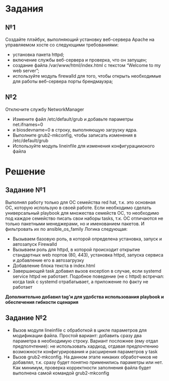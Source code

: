 # Задания
## №1
Создайте плэйбук, выполняющий установку веб-сервера Apache на
управляемом хосте со следующими требованиями:
- установка пакета httpd;
- включение службы веб-сервера и проверка, что он запущен;
- создание файла /var/www/html/index.html с текстом “Welcome to my
web server”;
- используйте модуль firewalld для того, чтобы открыть необходимые
для работы веб-сервера порты брендмауэра;
## №2
Отключите службу NetworkManager  
- Измените файл /etc/default/grub и добавьте параметры net.ifnames=0  
- и biosdevname=0 в строку, выполняющую загрузку ядра.  
- Выполните grub2-mkconfig, чтобы записать изменения в /etc/default/grub  
- Используйте модуль lineinfile для изменения конфигурациионого
файла

# Решение
## Задание №1
Выполнял работу только для ОС семейства red hat, т.к. это основная ОС, которую использую в своей работе.
Если необходимо сделать универсальный playbook для множества семейств ОС, то необходимо под каждое семейство писать свои наборы tasks, т.к. ОС отличаются не только пакетными менеджерами, но и именованием пакетов. И фильтровать их по ansible_os_family
Логика следующая:
- Вызываем базовую роль, в которой определена установка, запуск и автозапуск Firewalld
- Вызываем роль для httpd, в которой происходит открытие стандартных web портов (80, 443), установка httpd, запуска сервиса и добавление его в автозагрузку
- Добавление блока текста в index.html
- Завершающей task добавил вызов exception в случае, если systemd service httpd не работает. Подобное поведение (не с httpd) встречал: когда task с systemd отрабатывает, а приложение по факту не работает

**Дополнительно добавил tag'и для удобства использования playbook и обеспечения гибкости сценария**
## Задание №2
- Вызов модуля lineinfile с обработкой в цикле параметров для модификации файла. Простой вариант: добавить сразу два параметра в необходимую строку. Вариант посложнее (ему отдал предполчтение): не использовать хардкод, отдавая предпочтению возможности конфигурирования и расширения параметров у task
- Вызов grub2-mkconfig. На данном этапе никаких обработчиков не добавлял, т.к. сразу будет понятно применились параметры или нет. Как минимум, проверка корректности заполнения файла будет выполнена самой командой grub2-mkconfig